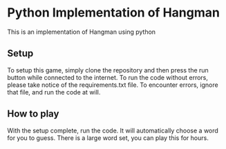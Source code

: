 # Python Implementation of Hangman

This is an implementation of Hangman using python

## Setup 
To setup this game, simply clone the repository and then press the run button while connected to the internet. To run the code without errors, please take notice of the requirements.txt file. To encounter errors, ignore that file, and run the code at will. 

## How to play 

With the setup complete, run the code. It will automatically choose a word for you to guess. There is a large word set, you can play this for hours.

